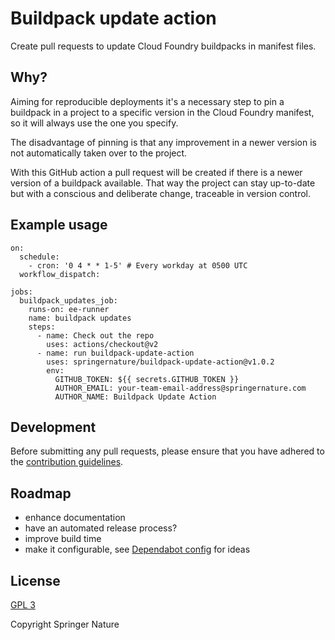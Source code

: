 # Buildpack update action

Create pull requests to update Cloud Foundry buildpacks in manifest files.

## Why?

Aiming for reproducible deployments it's a necessary step to pin a buildpack in a project to a specific version in the Cloud Foundry manifest, so it will always use the one you specify.

The disadvantage of pinning is that any improvement in a newer version is not automatically taken over to the project.

With this GitHub action a pull request will be created if there is a newer version of a buildpack available. That way the project can stay up-to-date but with a conscious and deliberate change, traceable in version control.

## Example usage

    on:
      schedule:
        - cron: '0 4 * * 1-5' # Every workday at 0500 UTC
      workflow_dispatch:
    
    jobs:
      buildpack_updates_job:
        runs-on: ee-runner
        name: buildpack updates
        steps:
          - name: Check out the repo
            uses: actions/checkout@v2
          - name: run buildpack-update-action
            uses: springernature/buildpack-update-action@v1.0.2
            env:
              GITHUB_TOKEN: ${{ secrets.GITHUB_TOKEN }}
              AUTHOR_EMAIL: your-team-email-address@springernature.com
              AUTHOR_NAME: Buildpack Update Action

## Development

Before submitting any pull requests, please ensure that you have adhered to the [contribution guidelines][contrib].

## Roadmap

* enhance documentation
* have an automated release process? 
* improve build time
* make it configurable, see [Dependabot config](https://docs.github.com/en/code-security/supply-chain-security/keeping-your-dependencies-updated-automatically/configuration-options-for-dependency-updates) for ideas

## License

[GPL 3][license]

Copyright Springer Nature

[contrib]: CONTRIBUTING.md
[history]: HISTORY.md
[license]: LICENSE 
